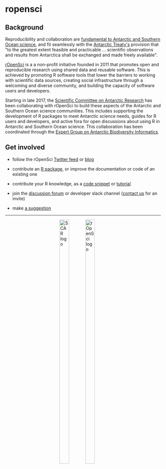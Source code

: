 # ropensci

## Background

Reproducibility and collaboration are [fundamental to Antarctic and Southern Ocean science](https://doi.org/10.1038/d41586-018-05369-6), and fit seamlessly with the [Antarctic Treaty's](https://www.ats.aq/e/ats.htm) provision that "to the greatest extent feasible and practicable ... scientific observations and results from Antarctica shall be exchanged and made freely available".

[rOpenSci](https://ropensci.org/) is a a non-profit initiative founded in 2011 that promotes open and reproducible research using shared data and reusable software. This is achieved by promoting R software tools that lower the barriers to working with scientific data sources, creating social infrastructure through a welcoming and diverse community, and building the capacity of software users and developers.

Starting in late 2017, the [Scientific Committee on Antarctic Research](https://www.scar.org/) has been collaborating with rOpenSci to build these aspects of the Antarctic and Southern Ocean science communities. This includes supporting the development of R packages to meet Antarctic science needs, guides for R users and developers, and active fora for open discussions about using R in Antarctic and Southern Ocean science. This collaboration has been coordinated through the [Expert Group on Antarctic Biodiversity Informatics](https://www.scar.org/science/egabi/abi/).

## Get involved

- follow the rOpenSci [Twitter feed](https://twitter.com/rOpenSci) or [blog](https://ropensci.org/blog/)

- contribute an [R package](https://github.com/SCAR/antarctic-r-packages), or improve the documentation or code of an existing one

- contribute your R knowledge, as a [code snippet](https://github.com/SCAR/rtools) or [tutorial](https://ropensci.org/tutorials/)

- join the [discussion forum](https://discuss.ropensci.org/) or developer slack channel (<a href="mailto:bdanis@ulb.ac.be?subject=SCAR/rOpenSci slack invite">contact us</a> for an invite)

- make [a suggestion](https://github.com/SCAR/ropensci/issues)

---

<div style="width:30%; margin-left:auto; margin-right:auto;">
<img align="left" style="width:45%;" src="https://avatars1.githubusercontent.com/u/22830629?s=200&v=4" alt="SCAR logo" />
<img align="right" style="width:45%;" src="https://raw.githubusercontent.com/ropensci/logos/master/icon_short_color.png" alt="rOpenSci logo" />
</div>

